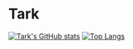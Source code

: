 # Tark
[![Tark's GitHub stats](https://github-readme-stats.vercel.app/api?username=tarku&show_icons=true&theme=synthwave)](https://github.com/anuraghazra/github-readme-stats)
[![Top Langs](https://github-readme-stats.vercel.app/api/top-langs/?username=tarku&hide=java,lua)](https://github.com/anuraghazra/github-readme-stats)
